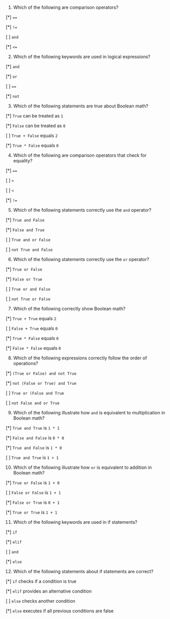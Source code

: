 1. Which of the following are comparison operators?

[*] `==`

[*] `!=`

[ ] `and`

[*] `<=`

2. Which of the following keywords are used in logical expressions?

[*] `and`

[*] `or`

[ ] `==`

[*] `not`

3. Which of the following statements are true about Boolean math?

[*] `True` can be treated as `1`

[*] `False` can be treated as `0`

[ ] `True + False` equals `2`

[*] `True * False` equals `0`

4. Which of the following are comparison operators that check for equality?

[*] `==`

[ ] `>`

[ ] `<`

[*] `!=`

5. Which of the following statements correctly use the `and` operator?

[*] `True and False`

[*] `False and True`

[ ] `True and or False`

[ ] `not True and False`

6. Which of the following statements correctly use the `or` operator?

[*] `True or False`

[*] `False or True`

[ ] `True or and False`

[ ] `not True or False`

7. Which of the following correctly show Boolean math?

[*] `True + True` equals `2`

[ ] `False + True` equals `0`

[*] `True * False` equals `0`

[*] `False * False` equals `0`

8. Which of the following expressions correctly follow the order of operations?

[*] `(True or False) and not True`

[*] `not (False or True) and True`

[ ] `True or (False and True`

[ ] `not False and or True`

9. Which of the following illustrate how `and` is equivalent to multiplication in Boolean math?

[*] `True and True` is `1 * 1`

[*] `False and False` is `0 * 0`

[*] `True and False` is `1 * 0`

[ ] `True and True` is `1 + 1`

10.  Which of the following illustrate how `or` is equivalent to addition in Boolean math?

[*] `True or False` is `1 + 0`

[ ] `False or False` is `1 + 1`

[*] `False or True` is `0 + 1`

[*] `True or True` is `1 + 1`

11.  Which of the following keywords are used in if statements?

[*] `if`

[*] `elif`

[ ] `and`

[*] `else`

12.  Which of the following statements about if statements are correct?

[*] `if` checks if a condition is true

[*] `elif` provides an alternative condition

[ ] `else` checks another condition

[*] `else` executes if all previous conditions are false
